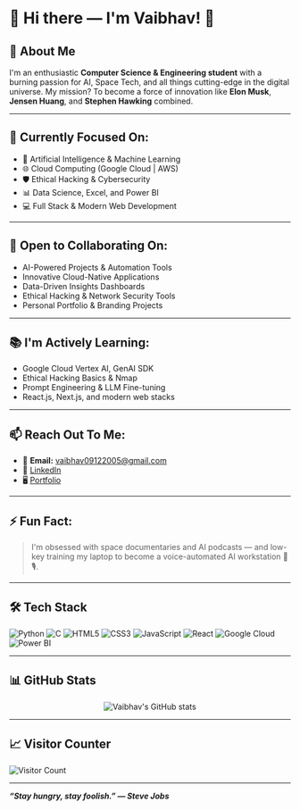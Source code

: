 # 👋 Hi there — I'm Vaibhav! 🚀

## 🌌 About Me
I'm an enthusiastic **Computer Science & Engineering student** with a burning passion for AI, Space Tech, and all things cutting-edge in the digital universe. My mission? To become a force of innovation like **Elon Musk**, **Jensen Huang**, and **Stephen Hawking** combined.

---

## 📌 Currently Focused On:
- 🚀 Artificial Intelligence & Machine Learning
- 🌐 Cloud Computing (Google Cloud | AWS)
- 🛡️ Ethical Hacking & Cybersecurity
- 📊 Data Science, Excel, and Power BI
- 💻 Full Stack & Modern Web Development

---

## 🤝 Open to Collaborating On:
- AI-Powered Projects & Automation Tools
- Innovative Cloud-Native Applications
- Data-Driven Insights Dashboards
- Ethical Hacking & Network Security Tools
- Personal Portfolio & Branding Projects

---

## 📚 I'm Actively Learning:
- Google Cloud Vertex AI, GenAI SDK
- Ethical Hacking Basics & Nmap
- Prompt Engineering & LLM Fine-tuning
- React.js, Next.js, and modern web stacks

---

## 📫 Reach Out To Me:
- 📧 **Email:** vaibhav09122005@gmail.com
- 💼 [LinkedIn](www.linkedin.com/in/vaibhav-843b54324)
- 🖥️ [Portfolio](https://vaibhav090212.github.io/My-Website/)

---

## ⚡ Fun Fact:
> I'm obsessed with space documentaries and AI podcasts — and low-key training my laptop to become a voice-automated AI workstation 🤖🎙️.

---

## 🛠️ Tech Stack

![Python](https://img.shields.io/badge/-Python-3776AB?style=for-the-badge&logo=python&logoColor=white)
![C](https://img.shields.io/badge/-C-00599C?style=for-the-badge&logo=c&logoColor=white)
![HTML5](https://img.shields.io/badge/-HTML5-E34F26?style=for-the-badge&logo=html5&logoColor=white)
![CSS3](https://img.shields.io/badge/-CSS3-1572B6?style=for-the-badge&logo=css3)
![JavaScript](https://img.shields.io/badge/-JavaScript-F7DF1E?style=for-the-badge&logo=javascript&logoColor=black)
![React](https://img.shields.io/badge/-React-20232A?style=for-the-badge&logo=react)
![Google Cloud](https://img.shields.io/badge/-Google%20Cloud-4285F4?style=for-the-badge&logo=google-cloud&logoColor=white)
![Power BI](https://img.shields.io/badge/-Power%20BI-F2C811?style=for-the-badge&logo=powerbi&logoColor=black)

---

## 📊 GitHub Stats

<p align="center">
  <img src="https://github-readme-stats.vercel.app/api?username=Vaibhav090212&show_icons=true&theme=radical" alt="Vaibhav's GitHub stats"/>
</p>

---

## 📈 Visitor Counter

![Visitor Count](https://komarev.com/ghpvc/?username=Vaibhav090212&color=blueviolet&style=for-the-badge)

---

_**“Stay hungry, stay foolish.” — Steve Jobs**_

